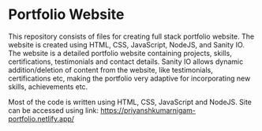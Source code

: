 # Portfolio Website
This repository consists of files for creating full stack portfolio website. The website is created using HTML, CSS, JavaScript, NodeJS, and Sanity IO. The website is a detailed portfolio website containing projects, skills, certifications, testimonials and contact details. Sanity IO allows dynamic addition/deletion of content from the website, like testimonials, certifications etc, making the portfolio very adaptive for incorporating new skills, achievements etc.

Most of the code is written using HTML, CSS, JavaScript and NodeJS. Site can be accessed using link: https://priyanshkumarnigam-portfolio.netlify.app/
